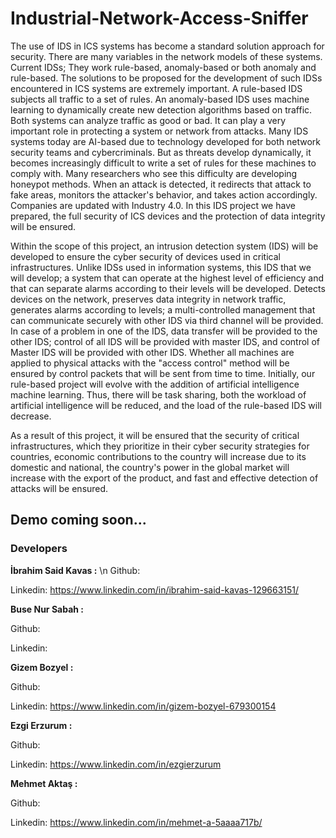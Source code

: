 # Industrial-Network-Access-Sniffer

The use of IDS in ICS systems has become a standard solution approach for security. There are many variables in the network models of these systems. Current IDSs; They work rule-based, anomaly-based or both anomaly and rule-based. The solutions to be proposed for the development of such IDSs encountered in ICS systems are extremely important. A rule-based IDS subjects all traffic to a set of rules. An anomaly-based IDS uses machine learning to dynamically create new detection algorithms based on traffic. Both systems can analyze traffic as good or bad. It can play a very important role in protecting a system or network from attacks. Many IDS systems today are AI-based due to technology developed for both network security teams and cybercriminals. But as threats develop dynamically, it becomes increasingly difficult to write a set of rules for these machines to comply with. Many researchers who see this difficulty are developing honeypot methods. When an attack is detected, it redirects that attack to fake areas, monitors the attacker's behavior, and takes action accordingly. Companies are updated with Industry 4.0. In this IDS project we have prepared, the full security of ICS devices and the protection of data integrity will be ensured.

Within the scope of this project, an intrusion detection system (IDS) will be developed to ensure the cyber security of devices used in critical infrastructures. Unlike IDSs used in information systems, this IDS that we will develop; a system that can operate at the highest level of efficiency and that can separate alarms according to their levels will be developed. Detects devices on the network, preserves data integrity in network traffic, generates alarms according to levels; a multi-controlled management that can communicate securely with other IDS via third channel will be provided. In case of a problem in one of the IDS, data transfer will be provided to the other IDS; control of all IDS will be provided with master IDS, and control of Master IDS will be provided with other IDS. Whether all machines are applied to physical attacks with the "access control" method will be ensured by control packets that will be sent from time to time. Initially, our rule-based project will evolve with the addition of artificial intelligence machine learning. Thus, there will be task sharing, both the workload of artificial intelligence will be reduced, and the load of the rule-based IDS will decrease.

As a result of this project, it will be ensured that the security of critical infrastructures, which they prioritize in their cyber security strategies for countries, economic contributions to the country will increase due to its domestic and national, the country's power in the global market will increase with the export of the product, and fast and effective detection of attacks will be ensured.

## Demo coming soon...

### Developers

  **İbrahim Said Kavas :** \n
  Github: 
  
  Linkedin: https://www.linkedin.com/in/ibrahim-said-kavas-129663151/
  

  **Buse Nur Sabah :**

  Github: 
  
  Linkedin: 
  
  
  **Gizem Bozyel :** 

  Github: 
  
  Linkedin: https://www.linkedin.com/in/gizem-bozyel-679300154
  
  
  **Ezgi Erzurum :**
  
  Github: 
  
  Linkedin: https://www.linkedin.com/in/ezgierzurum
  
  
  **Mehmet Aktaş :**
   
  Github: 
  
  Linkedin: https://www.linkedin.com/in/mehmet-a-5aaaa717b/
  
  
  
  
 
